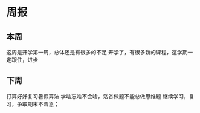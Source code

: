 # 周报 
## 本周
这周是开学第一周，总体还是有很多的不足
开学了，有很多新的课程，这学期一定跟住，进步

## 下周
打算好好复习暑假算法
学啥忘啥不会啥，洛谷做题不能总做思维题
继续学习，复习，争取期末不着急；
